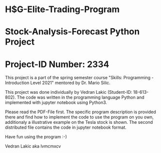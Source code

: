 # H$G-Elite-Trading-Program

# Stock-Analysis-Forecast Python Project
# Project-ID Number: 2334


This project is a part of the spring semester course "Skills: Programming - Introduction Level 2021" mentored by Dr. Mario Silic.
 
This project was done individually by Vedran Lakic (Student-ID: 18-613-802). The code was written in the programming language Python and implemented with jupyter notebook using Python3.

Please read the PDF-File first. The specific program description is provided there and find how to implement the code to use the program on you own, additionaly a illustrative example on the Tesla stock is shown. The second distributed file contains the code in jupyter notebook format.

Have fun using the program :-)

Vedran Lakic aka lvmcmxcv



